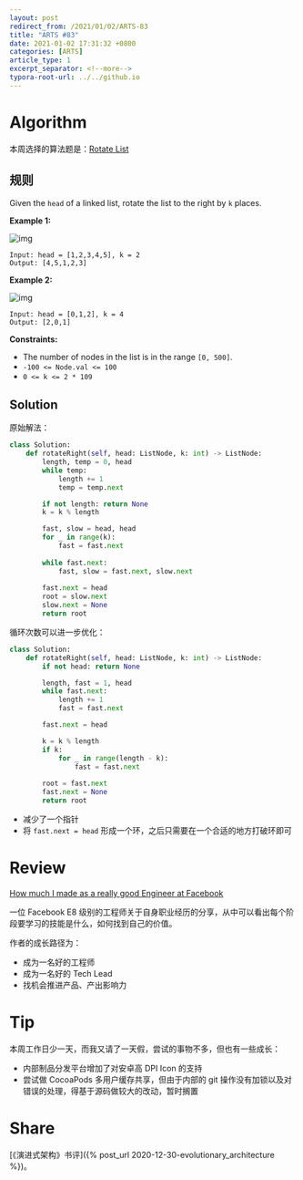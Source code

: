 ```yaml
---
layout: post
redirect_from: /2021/01/02/ARTS-83
title: "ARTS #83"
date: 2021-01-02 17:31:32 +0800
categories: [ARTS]
article_type: 1
excerpt_separator: <!--more-->
typora-root-url: ../../github.io
---
```



# Algorithm

本周选择的算法题是：[Rotate List](https://leetcode.com/problems/rotate-list/)

<!--more-->

## 规则

Given the `head` of a linked list, rotate the list to the right by `k` places.

 

**Example 1:**

![img](https://assets.leetcode.com/uploads/2020/11/13/rotate1.jpg)

```
Input: head = [1,2,3,4,5], k = 2
Output: [4,5,1,2,3]
```

**Example 2:**

![img](https://assets.leetcode.com/uploads/2020/11/13/roate2.jpg)

```
Input: head = [0,1,2], k = 4
Output: [2,0,1]
```

 

**Constraints:**

- The number of nodes in the list is in the range `[0, 500]`.
- `-100 <= Node.val <= 100`
- `0 <= k <= 2 * 109`

## Solution

原始解法：

```python
class Solution:
    def rotateRight(self, head: ListNode, k: int) -> ListNode:
        length, temp = 0, head
        while temp:
            length += 1
            temp = temp.next

        if not length: return None
        k = k % length

        fast, slow = head, head
        for _ in range(k):
            fast = fast.next
        
        while fast.next:
            fast, slow = fast.next, slow.next
        
        fast.next = head
        root = slow.next
        slow.next = None
        return root
```

循环次数可以进一步优化：

```python
class Solution:
    def rotateRight(self, head: ListNode, k: int) -> ListNode:
        if not head: return None

        length, fast = 1, head
        while fast.next:
            length += 1
            fast = fast.next

        fast.next = head

        k = k % length
        if k:
            for _ in range(length - k):
                fast = fast.next
        
        root = fast.next
        fast.next = None
        return root
```

- 减少了一个指针
- 将 `fast.next = head` 形成一个环，之后只需要在一个合适的地方打破环即可

# Review

[How much I made as a really good Engineer at Facebook](https://medium.com/@anyengineer/how-much-i-made-as-a-really-good-engineer-at-facebook-9366151b52db)

一位 Facebook E8 级别的工程师关于自身职业经历的分享，从中可以看出每个阶段要学习的技能是什么，如何找到自己的价值。

作者的成长路径为：

- 成为一名好的工程师
- 成为一名好的 Tech Lead
- 找机会推进产品、产出影响力

# Tip

本周工作日少一天，而我又请了一天假，尝试的事物不多，但也有一些成长：

- 内部制品分发平台增加了对安卓高 DPI Icon 的支持
- 尝试做 CocoaPods 多用户缓存共享，但由于内部的 git 操作没有加锁以及对错误的处理，得基于源码做较大的改动，暂时搁置

# Share

[《演进式架构》书评]({% post_url 2020-12-30-evolutionary_architecture %})。

